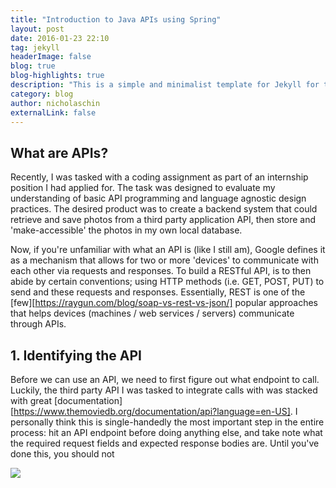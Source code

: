 ```yaml
---
title: "Introduction to Java APIs using Spring"
layout: post
date: 2016-01-23 22:10
tag: jekyll
headerImage: false
blog: true 
blog-highlights: true
description: "This is a simple and minimalist template for Jekyll for those who likes to eat noodles."
category: blog
author: nicholaschin
externalLink: false
---
```


## What are APIs?
Recently, I was tasked with a coding assignment as part of an internship position I had applied for. The task was designed to evaluate my understanding of basic API programming and language agnostic design practices. The desired product was to create a backend system that could retrieve and save photos from a third party application API, then store and 'make-accessible' the photos in my own local database.

Now, if you're unfamiliar with what an API is (like I still am), Google defines it as a mechanism that allows for two or more 'devices' to communicate with each other via requests and responses. To build a RESTful API, is to then abide by certain conventions; using HTTP methods (i.e. GET, POST, PUT) to send and these requests and responses. Essentially, REST is one of the [few][https://raygun.com/blog/soap-vs-rest-vs-json/] popular approaches that helps devices (machines / web services / servers) communicate through APIs. 

## 1. Identifying the API
Before we can use an API, we need to first figure out what endpoint to call. Luckily, the third party API I was tasked to integrate calls with was stacked with great [documentation][https://www.themoviedb.org/documentation/api?language=en-US]. I personally think this is single-handedly the most important step in the entire process: hit an API endpoint before doing anything else, and take note what the required request fields and expected response bodies are. Until you've done this, you should not 

![](../assets/blog-images/first-hit-api.png)


